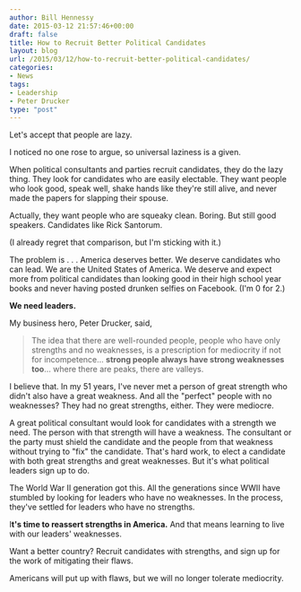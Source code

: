 ```yaml
---
author: Bill Hennessy
date: 2015-03-12 21:57:46+00:00
draft: false
title: How to Recruit Better Political Candidates
layout: blog
url: /2015/03/12/how-to-recruit-better-political-candidates/
categories:
- News
tags:
- Leadership
- Peter Drucker
type: "post"
---
```


Let's accept that people are lazy.

I noticed no one rose to argue, so universal laziness is a given.

When political consultants and parties recruit candidates, they do the lazy thing. They look for candidates who are easily electable. They want people who look good, speak well, shake hands like they're still alive, and never made the papers for slapping their spouse.

Actually, they want people who are squeaky clean. Boring. But still good speakers. Candidates like Rick Santorum.

(I already regret that comparison, but I'm sticking with it.)

The problem is  . . . America deserves better. We deserve candidates who can lead. We are the United States of America. We deserve and expect more from political candidates than looking good in their high school year books and never having posted drunken selfies on Facebook. (I'm 0 for 2.)

**We need leaders.**

My business hero, Peter Drucker, said,




> The idea that there are well-rounded people, people who have only strengths and no weaknesses, is a prescription for mediocrity if not for incompetence… **strong people always have strong weaknesses too**… where there are peaks, there are valleys.



I believe that. In my 51 years, I've never met a person of great strength who didn't also have a great weakness. And all the "perfect" people with no weaknesses? They had no great strengths, either. They were mediocre.

A great political consultant would look for candidates with a strength we need. The person with that strength will have a weakness. The consultant or the party must shield the candidate and the people from that weakness without trying to "fix" the candidate. That's hard work, to elect a candidate with both great strengths and great weaknesses. But it's what political leaders sign up to do.

The World War II generation got this. All the generations since WWII have stumbled by looking for leaders who have no weaknesses. In the process, they've settled for leaders who have no strengths.

I**t's time to reassert strengths in America.** And that means learning to live with our leaders' weaknesses.

Want a better country? Recruit candidates with strengths, and sign up for the work of mitigating their flaws.

Americans will put up with flaws, but we will no longer tolerate mediocrity.
